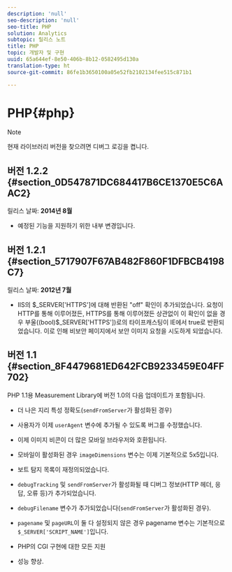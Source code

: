 ```yaml
---
description: 'null'
seo-description: 'null'
seo-title: PHP
solution: Analytics
subtopic: 릴리스 노트
title: PHP
topic: 개발자 및 구현
uuid: 65a644ef-8e50-406b-8b12-0582495d130a
translation-type: ht
source-git-commit: 86fe1b3650100a05e52fb2102134fee515c871b1

---
```



# PHP{#php}

>[!NOTE]
>
>현재 라이브러리 버전을 찾으려면 디버그 로깅을 켭니다.

## 버전 1.2.2 {#section_0D547871DC684417B6CE1370E5C6AAC2}

릴리스 날짜: **2014년 8월**

* 예정된 기능을 지원하기 위한 내부 변경입니다.

## 버전 1.2.1 {#section_5717907F67AB482F860F1DFBCB4198C7}

릴리스 날짜: **2012년 7월**

* IIS의 $_SERVER['HTTPS']에 대해 반환된 "off" 확인이 추가되었습니다. 요청이 HTTP를 통해 이루어졌든, HTTPS를 통해 이루어졌든 상관없이 이 확인이 없을 경우 부울((bool)$_SERVER['HTTPS'])로의 타이프캐스팅이 IE에서 true로 반환되었습니다. 이로 인해 비보안 페이지에서 보안 이미지 요청을 시도하게 되었습니다.

## 버전 1.1 {#section_8F4479681ED642FCB9233459E04FF702}

PHP 1.1용 Measurement Library에 버전 1.0의 다음 업데이트가 포함됩니다.

* 더 나은 지리 특성 정확도(`sendFromServer`가 활성화된 경우)
* 사용자가 이제 `userAgent` 변수에 추가될 수 있도록 버그를 수정했습니다.
* 이제 이미지 비콘이 더 많은 모바일 브라우저와 호환됩니다.
* 모바일이 활성화된 경우 `imageDimensions` 변수는 이제 기본적으로 5x5입니다.
* 보트 탐지 목록이 재정의되었습니다.
* `debugTracking` 및 `sendFromServer`가 활성화될 때 디버그 정보(HTTP 헤더, 응답, 오류 등)가 추가되었습니다.

* `debugFilename` 변수가 추가되었습니다(`sendFromServer`가 활성화된 경우).

* `pagename` 및 `pageURL`이 둘 다 설정되지 않은 경우 pagename 변수는 기본적으로 `$_SERVER['SCRIPT_NAME']`입니다.

* PHP의 CGI 구현에 대한 모든 지원
* 성능 향상.

